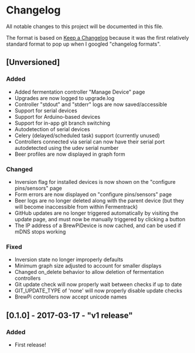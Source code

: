 # Changelog
All notable changes to this project will be documented in this file.

The format is based on [Keep a Changelog](http://keepachangelog.com/) because it was the first relatively standard format to pop up when I googled "changelog formats".


## [Unversioned]
### Added
- Added fermentation controller "Manage Device" page
- Upgrades are now logged to upgrade.log
- Controller "stdout" and "stderr" logs are now saved/accessible
- Support for serial devices
- Support for Arduino-based devices
- Support for in-app git branch switching
- Autodetection of serial devices
- Celery (delayed/scheduled task) support (currently unused)
- Controllers connected via serial can now have their serial port autodetected using the udev serial number 
- Beer profiles are now displayed in graph form

### Changed
- Inversion flag for installed devices is now shown on the "configure pins/sensors" page
- Form errors are now displayed on "configure pins/sensors" page
- Beer logs are no longer deleted along with the parent device (but they will become inaccessible from within Fermentrack)
- GitHub updates are no longer triggered automatically by visiting the update page, and must now be manually triggered by clicking a button
- The IP address of a BrewPiDevice is now cached, and can be used if mDNS stops working

### Fixed
- Inversion state no longer improperly defaults
- Minimum graph size adjusted to account for smaller displays
- Changed on_delete behavior to allow deletion of fermentation controllers
- Git update check will now properly wait between checks if up to date
- GIT_UPDATE_TYPE of 'none' will now properly disable update checks
- BrewPi controllers now accept unicode names

## [0.1.0] - 2017-03-17 - "v1 release"
### Added
- First release!
